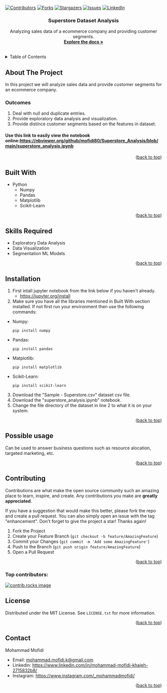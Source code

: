 <a id="readme-top"></a>

[![Contributors][contributors-shield]][contributors-url]
[![Forks][forks-shield]][forks-url]
[![Stargazers][stars-shield]][stars-url]
[![Issues][issues-shield]][issues-url]
[![LinkedIn][linkedin-shield]][linkedin-url]

<h3 align="center">Superstore Dataset Analysis</h3>

  <p align="center">
    Analyzing sales data of a ecommerce company and providing customer segments.
    <br />
    <a href="https://github.com/mofidi80/Superstore_Analysis"><strong>Explore the docs »</strong></a>
    <br />
    <br />
  </p>
</div>

<!-- TABLE OF CONTENTS -->
<details>
  <summary>Table of Contents</summary>
  <ol>
    <li>
      <a href="#about-the-project">About The Project</a>
      <ul>
        <li><a href="#built-with">Built With</a></li>
        <li><a href="#skills-required">Skills Required</a><li>
      </ul>
      <a href="#skills-required">Skills Required</a>
    <li><a href="#installation">Installation</a></li>
    <li><a href="#possible-usage">Possible Usage</a></li>
    <li><a href="#contributing">Contributing</a></li>
    <li><a href="#license">License</a></li>
    <li><a href="#contact">Contact</a></li>
  </ol>
</details>

## About The Project
In this project we will analyze sales data and provide customer segments for an ecommerce company.

### Outcomes
1. Deal with null and duplicate entries.
2. Provide exploratory data analysis and visualization.
3. Provide distince customer segments based on the features in dataset.

#### Use this link to easily view the notebook online:https://nbviewer.org/github/mofidi80/Superstore_Analysis/blob/main/superstore_analysis.ipynb

<p align="right">(<a href="#readme-top">back to top</a>)</p>


## Built With
* Python
   + Numpy
   + Pandas
   + Matplotlib
   + Scikit-Learn

<p align="right">(<a href="#readme-top">back to top</a>)</p>


## Skills Required
* Exploratory Data Analysis
* Data Visualization
* Segmentation ML Models

<p align="right">(<a href="#readme-top">back to top</a>)</p>


## Installation
1. First intall jupyter notebook from the link below if you haven't already.
   + https://jupyter.org/install
2. Make sure you have all the libraries mentioned in Built With section installed. If not first run your environment then use the following commands:
+ Numpy:
  ```console
  pip install numpy
  ```
+ Pandas:
  ```console
  pip install pandas
  ```
+ Matplotlib:
  ```console
  pip install matplotlib
  ```
+ Scikit-Learn:
  ```console
  pip install scikit-learn
  ```
3. Download the "Sample - Superstore.csv" dataset csv file.
4. Download the "superstore_analysis.ipynb" notebook.
5. Change the file directory of the dataset in line 2 to what it is on your system.
<p align="right">(<a href="#readme-top">back to top</a>)</p>


## Possible usage
Can be used to answer business questions such as resource alocation, targeted marketing, etc.

<p align="right">(<a href="#readme-top">back to top</a>)</p>



<!-- CONTRIBUTING -->
## Contributing

Contributions are what make the open source community such an amazing place to learn, inspire, and create. Any contributions you make are **greatly appreciated**.

If you have a suggestion that would make this better, please fork the repo and create a pull request. You can also simply open an issue with the tag "enhancement".
Don't forget to give the project a star! Thanks again!

1. Fork the Project
2. Create your Feature Branch (`git checkout -b feature/AmazingFeature`)
3. Commit your Changes (`git commit -m 'Add some AmazingFeature'`)
4. Push to the Branch (`git push origin feature/AmazingFeature`)
5. Open a Pull Request

<p align="right">(<a href="#readme-top">back to top</a>)</p>

### Top contributors:

<a href="https://github.com/mofidi80/Superstore_Analysis/graphs/contributors">
  <img src="https://contrib.rocks/image?repo=mofidi80/Superstore_Analysis" alt="contrib.rocks image" />
</a>


<!-- LICENSE -->
## License

Distributed under the MIT License. See `LICENSE.txt` for more information.

<p align="right">(<a href="#readme-top">back to top</a>)</p>



<!-- CONTACT -->
## Contact
Mohammad Mofidi
* Email: mohammad.mofidi.k@gmail.com
* Linkedin: https://www.linkedin.com/in/mohammad-mofidi-khajeh-2715832b8/
* Instagram: https://www.instagram.com/_mohammadmofidi/


<p align="right">(<a href="#readme-top">back to top</a>)</p>



<!-- MARKDOWN LINKS & IMAGES -->
<!-- https://www.markdownguide.org/basic-syntax/#reference-style-links -->
[contributors-shield]: https://img.shields.io/github/contributors/mofidi80/Superstore_Analysis.svg?style=for-the-badge
[contributors-url]: https://github.com/mofidi80/Superstore_Analysis/graphs/contributors
[forks-shield]: https://img.shields.io/github/forks/mofidi80/Superstore_Analysis.svg?style=for-the-badge
[forks-url]: https://github.com/mofidi80/Superstore_Analysis/network/members
[stars-shield]: https://img.shields.io/github/stars/mofidi80/Superstore_Analysis.svg?style=for-the-badge
[stars-url]: https://github.com/mofidi80/Superstore_Analysis/stargazers
[issues-shield]: https://img.shields.io/github/issues/mofidi80/Superstore_Analysis.svg?style=for-the-badge
[issues-url]: https://github.com/mofidi80/Superstore_Analysis/issues
[license-shield]: https://img.shields.io/github/license/mofidi80/Superstore_Analysis.svg?style=for-the-badge
[license-url]: https://github.com/mofidi80/Superstore_Analysis/blob/master/LICENSE.txt
[linkedin-shield]: https://img.shields.io/badge/-LinkedIn-black.svg?style=for-the-badge&logo=linkedin&colorB=555
[linkedin-url]: https://www.linkedin.com/in/mohammad-mofidi-khajeh-2715832b8/












  
